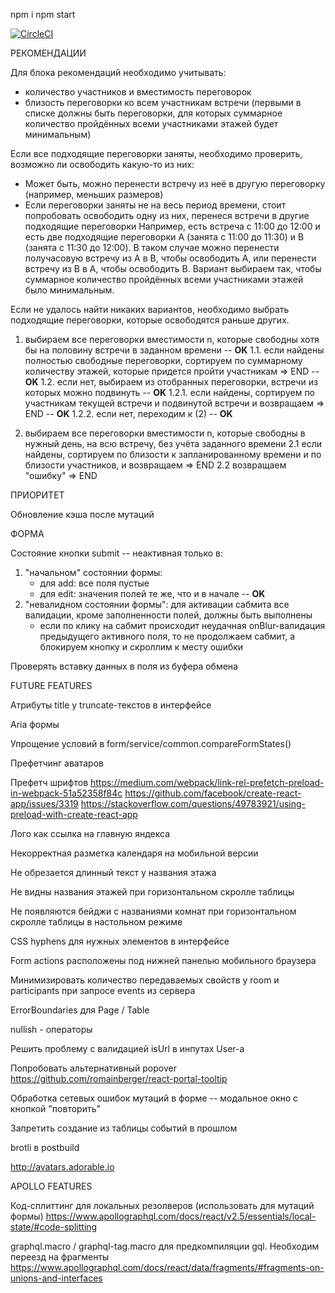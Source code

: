 npm i
npm start

[![CircleCI](https://circleci.com/gh/shvedovskiy/meeting-rooms/tree/master.svg?style=svg)](https://circleci.com/gh/shvedovskiy/meeting-rooms/tree/master)

РЕКОМЕНДАЦИИ

Для блока рекомендаций необходимо учитывать:

- количество участников и вместимость переговорок
- близость переговорки ко всем участникам встречи (первыми в списке должны быть переговорки, для которых суммарное количество пройдённых всеми участниками этажей будет минимальным)

Если все подходящие переговорки заняты, необходимо проверить, возможно ли освободить какую-то из них:

- Может быть, можно перенести встречу из неё в другую переговорку (например, меньших размеров)
- Если переговорки заняты не на весь период времени, стоит попробовать освободить одну из них, перенеся встречи в другие подходящие переговорки
  Например, есть встреча с 11:00 до 12:00 и есть две подходящие переговорки А (занята с 11:00 до 11:30) и B (занята c 11:30 до 12:00). В таком случае можно перенести получасовую встречу из A в B, чтобы освободить А, или перенести встречу из B в A, чтобы освободить B. Вариант выбираем так, чтобы суммарное количество пройдённых всеми участниками этажей было минимальным.

Если не удалось найти никаких вариантов, необходимо выбрать подходящие переговорки, которые освободятся раньше других.

1. выбираем все переговорки вместимости n, которые свободны хотя бы на половину встречи в заданном времени -- **OK**
   1.1. если найдены полностью свободные переговорки, сортируем по суммарному количеству этажей, которые придется пройти участникам => END -- **OK**
   1.2. если нет, выбираем из отобранных переговорки, встречи из которых можно подвинуть -- **OK**
   1.2.1. если найдены, сортируем по участникам текущей встречи и подвинутой встречи и возвращаем => END -- **OK**
   1.2.2. если нет, переходим к (2) -- **OK**

2. выбираем все переговорки вместимости n, которые свободны в нужный день, на всю встречу, без учёта заданного времени
   2.1 если найдены, сортируем по близости к запланированному времени и по близости участников, и возвращаем => END
   2.2 возвращаем "ошибку" => END

ПРИОРИТЕТ

Обновление кэша после мутаций

ФОРМА

Состояние кнопки submit -- неактивная только в:

1. "начальном" состоянии формы:
   - для add: все поля пустые
   - для edit: значения полей те же, что и в начале -- **OK**
2. "невалидном состоянии формы": для активации сабмита все валидации, кроме заполненности полей, должны быть выполнены
   - если по клику на сабмит происходит неудачная onBlur-валидация предыдущего активного поля, то не продолжаем сабмит, а блокируем кнопку и скроллим к месту ошибки

Проверять вставку данных в поля из буфера обмена

FUTURE FEATURES

Атрибуты title у truncate-текстов в интерфейсе

Aria формы

Упрощение условий в form/service/common.compareFormStates()

Префетчинг аватаров

Префетч шрифтов
https://medium.com/webpack/link-rel-prefetch-preload-in-webpack-51a52358f84c
https://github.com/facebook/create-react-app/issues/3319
https://stackoverflow.com/questions/49783921/using-preload-with-create-react-app

Лого как ссылка на главную яндекса

Некорректная разметка календаря на мобильной версии

Не обрезается длинный текст у названия этажа

Не видны названия этажей при горизонтальном скролле таблицы

Не появляются бейджи с названиями комнат при горизонтальном скролле таблицы в настольном режиме

CSS hyphens для нужных элементов в интерфейсе

Form actions расположены под нижней панелью мобильного браузера

Минимизировать количество передаваемых свойств у room и participants при запросе events из сервера

ErrorBoundaries для Page / Table

nullish - операторы

Решить проблему с валидацией isUrl в инпутах User-а

Попробовать альтернативный popover https://github.com/romainberger/react-portal-tooltip

Обработка сетевых ошибок мутаций в форме -- модальное окно с кнопкой "повторить"

Запретить создание из таблицы событий в прошлом

brotli в postbuild

http://avatars.adorable.io

APOLLO FEATURES

Код-сплиттинг для локальных резолверов (использовать для мутаций формы)
https://www.apollographql.com/docs/react/v2.5/essentials/local-state/#code-splitting

graphql.macro / graphql-tag.macro для предкомпиляции gql. Необходим переезд на фрагменты https://www.apollographql.com/docs/react/data/fragments/#fragments-on-unions-and-interfaces
